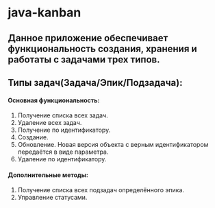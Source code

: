 # java-kanban

## Данное приложение обеспечивает функциональность создания, хранения и работаты с задачами трех типов. 
## Типы задач(Задача/Эпик/Подзадача):

#### Основная функциональность:
1. Получение списка всех задач. 
2. Удаление всех задач. 
3. Получение по идентификатору. 
4. Создание. 
5. Обновление. Новая версия объекта с верным идентификатором передаётся в виде параметра. 
6. Удаление по идентификатору.

#### Дополнительные методы:
1. Получение списка всех подзадач определённого эпика.
2. Управление статусами.
